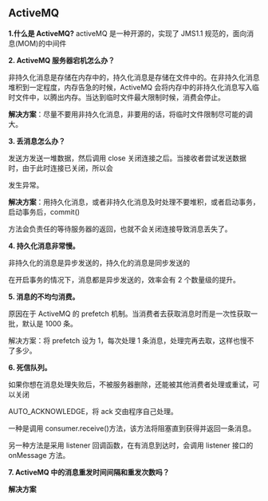 ## ActiveMQ
**1.什么是 ActiveMQ?** activeMQ 是一种开源的，实现了 JMS1.1 规范的，面向消息(MOM)的中间件

 **2. ActiveMQ 服务器宕机怎么办？**

非持久化消息是存储在内存中的，持久化消息是存储在文件中的。在非持久化消息堆积到一定程度，内存告急的时候，ActiveMQ 会将内存中的非持久化消息写入临时文件中，以腾出内存。当达到临时文件最大限制时候，消费会停止。

**解决方案**：尽量不要用非持久化消息，非要用的话，将临时文件限制尽可能的调大。

 **3. 丢消息怎么办？**

发送方发送一堆数据，然后调用 close 关闭连接之后。当接收者尝试发送数据时，由于此时连接已关闭，所以会

发生异常。

**解决方案**：用持久化消息，或者非持久化消息及时处理不要堆积，或者启动事务，启动事务后，commit()

方法会负责任的等待服务器的返回，也就不会关闭连接导致消息丢失了。

**4. 持久化消息非常慢。**

非持久化的消息是异步发送的，持久化的消息是同步发送的

在开启事务的情况下，消息都是异步发送的，效率会有 2 个数量级的提升。

**5. 消息的不均匀消费。**

原因在于 ActiveMQ 的 prefetch 机制。当消费者去获取消息时而是一次性获取一批，默认是 1000 条。

解决方案：将 prefetch 设为 1，每次处理 1 条消息，处理完再去取，这样也慢不了多少。

**6. 死信队列。**

如果你想在消息处理失败后，不被服务器删除，还能被其他消费者处理或重试，可以关闭

AUTO_ACKNOWLEDGE，将 ack 交由程序自己处理。

一种是调用 consumer.receive()方法，该方法将阻塞直到获得并返回一条消息。

另一种方法是采用 listener 回调函数，在有消息到达时，会调用 listener 接口的 onMessage 方法。

**7. ActiveMQ 中的消息重发时间间隔和重发次数吗？**

**解决方案**

